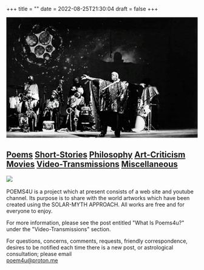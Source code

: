 +++
title = ""
date = 2022-08-25T21:30:04
draft = false
+++

![](/static/images/ra.jpg)



## [Poems](/poems) [Short-Stories](/short-stories/) [Philosophy](/philosophy) [Art-Criticism](/art-criticism/) [Movies](/movies/) [Video-Transmissions](/video-transmissions) [Miscellaneous](/miscellaneous/)


![](stars.gif)


POEMS4U is a project which at present consists of a web site and youtube channel. Its purpose is to share with the world artworks which have been created using the SOLAR-MYTH APPROACH. All works are free and for everyone to enjoy.  

For more information, please see the post entitled "What Is Poems4u?" under the "Video-Transmissions" section. 

For questions, concerns, comments, requests, friendly correspondence, desires to be notified each time there is a new post, or astrological consultation; please email <br>    poem4u@proton.me 


